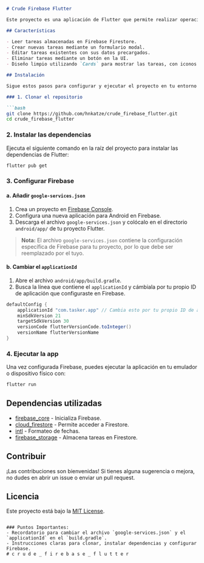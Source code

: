 ```md
# Crude Firebase Flutter

Este proyecto es una aplicación de Flutter que permite realizar operaciones CRUD (Crear, Leer, Actualizar y Eliminar) en Firebase Firestore. Utiliza `firebase_storage` para almacenar tareas con información básica como nombre, descripción y fecha.

## Características

- Leer tareas almacenadas en Firebase Firestore.
- Crear nuevas tareas mediante un formulario modal.
- Editar tareas existentes con sus datos precargados.
- Eliminar tareas mediante un botón en la UI.
- Diseño limpio utilizando `Cards` para mostrar las tareas, con iconos de edición y eliminación.

## Instalación

Sigue estos pasos para configurar y ejecutar el proyecto en tu entorno local:

### 1. Clonar el repositorio

```bash
git clone https://github.com/hnkatze/crude_firebase_flutter.git
cd crude_firebase_flutter
```

### 2. Instalar las dependencias

Ejecuta el siguiente comando en la raíz del proyecto para instalar las dependencias de Flutter:

```bash
flutter pub get
```

### 3. Configurar Firebase

#### a. Añadir `google-services.json`

1. Crea un proyecto en [Firebase Console](https://console.firebase.google.com/).
2. Configura una nueva aplicación para Android en Firebase.
3. Descarga el archivo `google-services.json` y colócalo en el directorio `android/app/` de tu proyecto Flutter.

> **Nota:** El archivo `google-services.json` contiene la configuración específica de Firebase para tu proyecto, por lo que debe ser reemplazado por el tuyo.

#### b. Cambiar el `applicationId`

1. Abre el archivo `android/app/build.gradle`.
2. Busca la línea que contiene el `applicationId` y cámbiala por tu propio ID de aplicación que configuraste en Firebase.

```gradle
defaultConfig {
    applicationId "com.tasker.app" // Cambia esto por tu propio ID de aplicación
    minSdkVersion 21
    targetSdkVersion 30
    versionCode flutterVersionCode.toInteger()
    versionName flutterVersionName
}
```

### 4. Ejecutar la app

Una vez configurada Firebase, puedes ejecutar la aplicación en tu emulador o dispositivo físico con:

```bash
flutter run
```

## Dependencias utilizadas

- [firebase_core](https://pub.dev/packages/firebase_core) - Inicializa Firebase.
- [cloud_firestore](https://pub.dev/packages/cloud_firestore) - Permite acceder a Firestore.
- [intl](https://pub.dev/packages/intl) - Formateo de fechas.
- [firebase_storage](https://pub.dev/packages/firebase_storage) - Almacena tareas en Firestore.

## Contribuir

¡Las contribuciones son bienvenidas! Si tienes alguna sugerencia o mejora, no dudes en abrir un issue o enviar un pull request.

## Licencia

Este proyecto está bajo la [MIT License](https://opensource.org/licenses/MIT).

```

### Puntos Importantes:
- Recordatorio para cambiar el archivo `google-services.json` y el `applicationId` en el `build.gradle`.
- Instrucciones claras para clonar, instalar dependencias y configurar Firebase.
# c r u d e _ f i r e b a s e _ f l u t t e r
  

```

 
